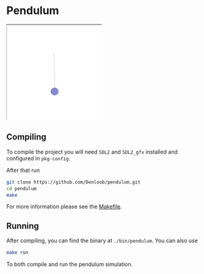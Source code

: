 # Pendulum

<img src="./images/pendulum.gif" alt="Pendulum simulation preview GIF" width="250" height="250">

## Compiling
To compile the project you will need `SDL2` and `SDL2_gfx` installed and configured in `pkg-config`.

After that run
```sh
git clone https://github.com/Denloob/pendulum.git
cd pendulum
make
```

For more information please see the [Makefile](./Makefile).

## Running

After compiling, you can find the binary at `./bin/pendulum`.
You can also use
```sh
make run
```
To both compile and run the pendulum simulation.
